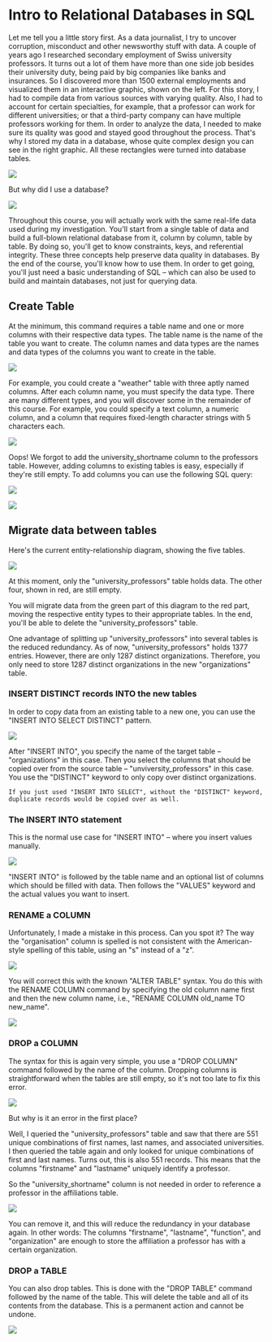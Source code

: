 # Intro to Relational Databases in SQL

Let me tell you a little story first. As a data journalist, I try to uncover corruption, misconduct and other newsworthy stuff with data. A couple of years ago I researched secondary employment of Swiss university professors. It turns out a lot of them have more than one side job besides their university duty, being paid by big companies like banks and insurances. So I discovered more than 1500 external employments and visualized them in an interactive graphic, shown on the left. For this story, I had to compile data from various sources with varying quality. Also, I had to account for certain specialties, for example, that a professor can work for different universities; or that a third-party company can have multiple professors working for them. In order to analyze the data, I needed to make sure its quality was good and stayed good throughout the process. That's why I stored my data in a database, whose quite complex design you can see in the right graphic. All these rectangles were turned into database tables.

![](190706.png)

But why did I use a database?

![](191319.png)

Throughout this course, you will actually work with the same real-life data used during my investigation. You'll start from a single table of data and build a full-blown relational database from it, column by column, table by table.
By doing so, you'll get to know constraints, keys, and referential integrity. These three concepts help preserve data quality in databases.
By the end of the course, you'll know how to use them. In order to get going, you'll just need a basic understanding of SQL – which can also be used to build and maintain databases, not just for querying data.

## Create Table

At the minimum, this command requires a table name and one or more columns with their respective data types.
 The table name is the name of the table you want to create. The column names and data types are the names and data types of the columns you want to create in the table.

 ![](214201.png)

 For example, you could create a "weather" table with three aptly named columns. After each column name, you must specify the data type. There are many different types, and you will discover some in the remainder of this course. For example, you could specify a text column, a numeric column, and a column that requires fixed-length character strings with 5 characters each.

 ![](214427.png)

 Oops! We forgot to add the university_shortname column to the professors table.
 However, adding columns to existing tables is easy, especially if they're still empty.
 To add columns you can use the following SQL query:

 ![](215105.png)

 ![](215244.png)

 ## Migrate data between tables

 Here's the current entity-relationship diagram, showing the five tables.

 ![](215439.png)

 At this moment, only the "university_professors" table holds data. The other four, shown in red, are still empty.

 You will migrate data from the green part of this diagram to the red part, moving the respective entity types to their appropriate tables. In the end, you'll be able to delete the "university_professors" table.

 One advantage of splitting up "university_professors" into several tables is the reduced redundancy. As of now, "university_professors" holds 1377 entries. However, there are only 1287 distinct organizations. 
 Therefore, you only need to store 1287 distinct organizations in the new "organizations" table.

### INSERT DISTINCT records INTO the new tables
 In order to copy data from an existing table to a new one, you can use the "INSERT INTO SELECT DISTINCT" pattern.

 ![](215923.png)

After "INSERT INTO", you specify the name of the target table – "organizations" in this case. Then you select the columns that should be copied over from the source table – "unviversity_professors" in this case. You use the "DISTINCT" keyword to only copy over distinct organizations.

`If you just used "INSERT INTO SELECT", without the "DISTINCT" keyword, duplicate records would be copied over as well.`

### The INSERT INTO statement
This is the normal use case for "INSERT INTO" – where you insert values manually.

![](220336.png)

"INSERT INTO" is followed by the table name and an optional list of columns which should be filled with data. Then follows the "VALUES" keyword and the actual values you want to insert.

### RENAME a COLUMN

Unfortunately, I made a mistake in this process. Can you spot it? The way the "organisation" column is spelled is not consistent with the American-style spelling of this table, using an "s" instead of a "z".

![](220609.png)

You will correct this with the known "ALTER TABLE" syntax.
You do this with the RENAME COLUMN command by specifying the old column name first and then the new column name, i.e., "RENAME COLUMN old_name TO new_name".

![](220809.png)


### DROP a COLUMN

The syntax for this is again very simple, you use a "DROP COLUMN" command followed by the name of the column. Dropping columns is straightforward when the tables are still empty, so it's not too late to fix this error.

![](221007.png)

But why is it an error in the first place?

Well, I queried the "university_professors" table and saw that there are 551 unique combinations of first names, last names, and associated universities. I then queried the table again and only looked for unique combinations of first and last names. Turns out, this is also 551 records. This means that the columns "firstname" and "lastname" uniquely identify a professor.

So the "university_shortname" column is not needed in order to reference a professor in the affiliations table.

![](221428.png)

You can remove it, and this will reduce the redundancy in your database again. In other words: The columns "firstname", "lastname", "function", and "organization" are enough to store the affiliation a professor has with a certain organization.

### DROP a TABLE

You can also drop tables. This is done with the "DROP TABLE" command followed by the name of the table. This will delete the table and all of its contents from the database. This is a permanent action and cannot be undone.

![](222111.png)

